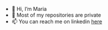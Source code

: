 - 👋 Hi, I’m Maria
- 💞 Most of my repositories are private
- 📫 You can reach me on linkedin [here](https://www.linkedin.com/in/maria-marshall)

<!---
MarshallsConscience/MarshallsConscience is a ✨ special ✨ repository because its `README.md` (this file) appears on your GitHub profile.
You can click the Preview link to take a look at your changes.
--->
